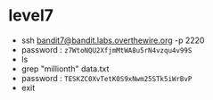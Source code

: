 # level7
- ssh bandit7@bandit.labs.overthewire.org -p 2220
- password : ```z7WtoNQU2XfjmMtWA8u5rN4vzqu4v99S```
- ls
- grep "millionth" data.txt
- password : ```TESKZC0XvTetK0S9xNwm25STk5iWrBvP```
- exit
